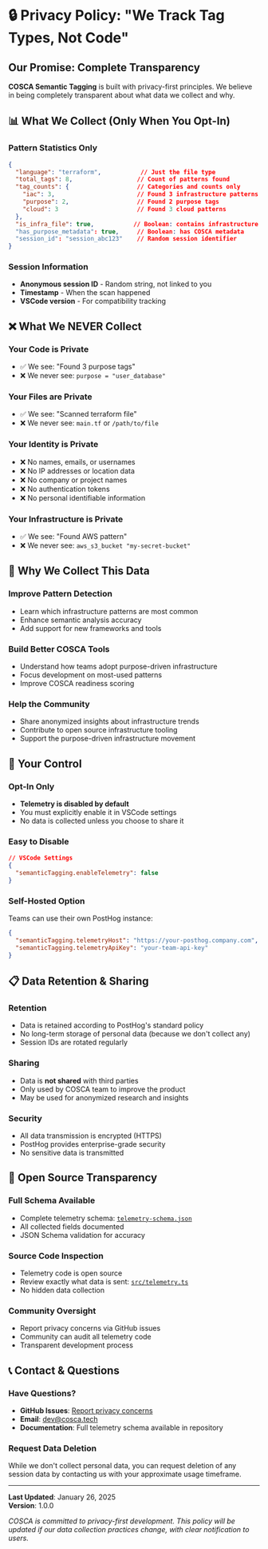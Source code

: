 # 🔒 Privacy Policy: "We Track Tag Types, Not Code"

## Our Promise: Complete Transparency

**COSCA Semantic Tagging** is built with privacy-first principles. We believe in being completely transparent about what data we collect and why.

## 📊 What We Collect (Only When You Opt-In)

### Pattern Statistics Only
```json
{
  "language": "terraform",           // Just the file type
  "total_tags": 8,                  // Count of patterns found  
  "tag_counts": {                   // Categories and counts only
    "iac": 3,                       // Found 3 infrastructure patterns
    "purpose": 2,                   // Found 2 purpose tags
    "cloud": 3                      // Found 3 cloud patterns
  },
  "is_infra_file": true,           // Boolean: contains infrastructure
  "has_purpose_metadata": true,     // Boolean: has COSCA metadata
  "session_id": "session_abc123"    // Random session identifier
}
```

### Session Information
- **Anonymous session ID** - Random string, not linked to you
- **Timestamp** - When the scan happened
- **VSCode version** - For compatibility tracking

## ❌ What We NEVER Collect

### Your Code is Private
- ✅ We see: "Found 3 purpose tags"
- ❌ We never see: `purpose = "user_database"`

### Your Files are Private  
- ✅ We see: "Scanned terraform file"
- ❌ We never see: `main.tf` or `/path/to/file`

### Your Identity is Private
- ❌ No names, emails, or usernames
- ❌ No IP addresses or location data
- ❌ No company or project names
- ❌ No authentication tokens
- ❌ No personal identifiable information

### Your Infrastructure is Private
- ✅ We see: "Found AWS pattern"
- ❌ We never see: `aws_s3_bucket "my-secret-bucket"`

## 🎯 Why We Collect This Data

### Improve Pattern Detection
- Learn which infrastructure patterns are most common
- Enhance semantic analysis accuracy
- Add support for new frameworks and tools

### Build Better COSCA Tools
- Understand how teams adopt purpose-driven infrastructure
- Focus development on most-used patterns
- Improve COSCA readiness scoring

### Help the Community
- Share anonymized insights about infrastructure trends
- Contribute to open source infrastructure tooling
- Support the purpose-driven infrastructure movement

## 🔧 Your Control

### Opt-In Only
- **Telemetry is disabled by default**
- You must explicitly enable it in VSCode settings
- No data is collected unless you choose to share it

### Easy to Disable
```json
// VSCode Settings
{
  "semanticTagging.enableTelemetry": false
}
```

### Self-Hosted Option
Teams can use their own PostHog instance:
```json
{
  "semanticTagging.telemetryHost": "https://your-posthog.company.com",
  "semanticTagging.telemetryApiKey": "your-team-api-key"
}
```

## 📋 Data Retention & Sharing

### Retention
- Data is retained according to PostHog's standard policy
- No long-term storage of personal data (because we don't collect any)
- Session IDs are rotated regularly

### Sharing
- Data is **not shared** with third parties
- Only used by COSCA team to improve the product
- May be used for anonymized research and insights

### Security
- All data transmission is encrypted (HTTPS)
- PostHog provides enterprise-grade security
- No sensitive data is transmitted

## 🌟 Open Source Transparency

### Full Schema Available
- Complete telemetry schema: [`telemetry-schema.json`](telemetry-schema.json)
- All collected fields documented
- JSON Schema validation for accuracy

### Source Code Inspection
- Telemetry code is open source
- Review exactly what data is sent: [`src/telemetry.ts`](src/telemetry.ts)
- No hidden data collection

### Community Oversight
- Report privacy concerns via GitHub issues
- Community can audit all telemetry code
- Transparent development process

## 📞 Contact & Questions

### Have Questions?
- **GitHub Issues**: [Report privacy concerns](https://github.com/coscatech/semantic-tags-plugin/issues)
- **Email**: dev@cosca.tech
- **Documentation**: Full telemetry schema available in repository

### Request Data Deletion
While we don't collect personal data, you can request deletion of any session data by contacting us with your approximate usage timeframe.

---

**Last Updated**: January 26, 2025  
**Version**: 1.0.0

*COSCA is committed to privacy-first development. This policy will be updated if our data collection practices change, with clear notification to users.*
